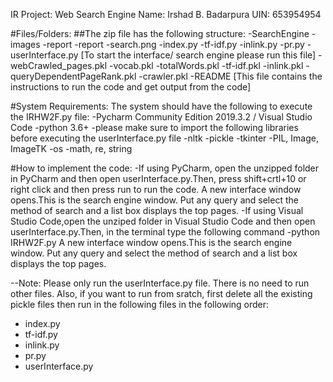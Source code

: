 IR Project: Web Search Engine
Name: Irshad B. Badarpura
UIN: 653954954

#Files/Folders:
##The zip file has the following structure:
-SearchEngine
	-images
	-report
		-report
	-search.png
	-index.py
	-tf-idf.py
	-inlink.py
	-pr.py
	-userInterface.py [To start the interface/ search engine please run this file]
	-webCrawled_pages.pkl
	-vocab.pkl
	-totalWords.pkl
	-tf-idf.pkl
	-inlink.pkl
	-queryDependentPageRank.pkl
	-crawler.pkl
	-README [This file contains the instructions to run the code and get output from the code]

#System Requirements:
The system should have the following to execute the IRHW2F.py file:
-Pycharm Community Edition 2019.3.2 / Visual Studio Code
-python 3.6+
-please make sure to import the following libraries before executing the userInterface.py file
	-nltk
	-pickle
	-tkinter
	-PIL, Image, ImageTK
	-os
	-math, re, string

#How to implement the code:
-If using PyCharm, open the unzipped folder in PyCharm and then open userInterface.py.Then, press shift+crtl+10 or right click and then press run to run the code. A new interface window opens.This is the search engine window. Put any query and select the method of search and a list box displays the top pages.
-If using Visual Studio Code,open the unziped folder in Visual Studio Code and then open userInterface.py.Then, in the terminal type the following command
	-python IRHW2F.py
A new interface window opens.This is the search engine window. Put any query and select the method of search and a list box displays the top pages.

--Note: Please only run the userInterface.py file. There is no need to run other files.
Also, if you want to run from sratch, first delete all the existing pickle files then run in the following files in the following order:
- index.py
- tf-idf.py
- inlink.py
- pr.py
- userInterface.py


